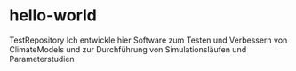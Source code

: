 # hello-world
TestRepository
Ich entwickle hier Software zum Testen und Verbessern von ClimateModels und zur 
Durchführung von Simulationsläufen und Parameterstudien
